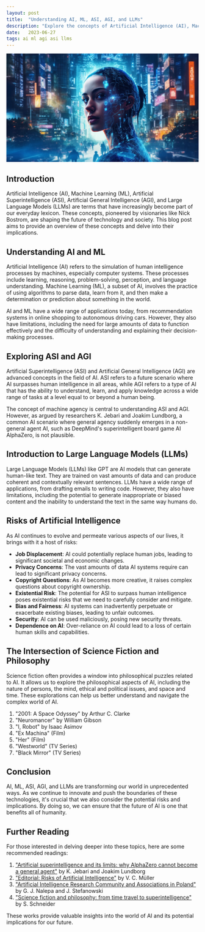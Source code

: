 ```yaml
---
layout: post
title:  "Understanding AI, ML, ASI, AGI, and LLMs"
description: "Explore the concepts of Artificial Intelligence (AI), Machine Learning (ML), Artificial Superintelligence (ASI), Artificial General Intelligence (AGI), and Large Language Models (LLMs)."
date:   2023-06-27
tags: ai ml agi asi llms
---
```


![A futuristic view of an AI dominated world](/assets/ai-ml-agi-asi-llm.png)

## Introduction

Artificial Intelligence (AI), Machine Learning (ML), Artificial Superintelligence (ASI), Artificial General Intelligence (AGI), and Large Language Models (LLMs) are terms that have increasingly become part of our everyday lexicon. These concepts, pioneered by visionaries like Nick Bostrom, are shaping the future of technology and society. This blog post aims to provide an overview of these concepts and delve into their implications.

## Understanding AI and ML

Artificial Intelligence (AI) refers to the simulation of human intelligence processes by machines, especially computer systems. These processes include learning, reasoning, problem-solving, perception, and language understanding. Machine Learning (ML), a subset of AI, involves the practice of using algorithms to parse data, learn from it, and then make a determination or prediction about something in the world.

AI and ML have a wide range of applications today, from recommendation systems in online shopping to autonomous driving cars. However, they also have limitations, including the need for large amounts of data to function effectively and the difficulty of understanding and explaining their decision-making processes.

## Exploring ASI and AGI

Artificial Superintelligence (ASI) and Artificial General Intelligence (AGI) are advanced concepts in the field of AI. ASI refers to a future scenario where AI surpasses human intelligence in all areas, while AGI refers to a type of AI that has the ability to understand, learn, and apply knowledge across a wide range of tasks at a level equal to or beyond a human being.

The concept of machine agency is central to understanding ASI and AGI. However, as argued by researchers K. Jebari and Joakim Lundborg, a common AI scenario where general agency suddenly emerges in a non-general agent AI, such as DeepMind's superintelligent board game AI AlphaZero, is not plausible.

## Introduction to Large Language Models (LLMs)

Large Language Models (LLMs) like GPT are AI models that can generate human-like text. They are trained on vast amounts of data and can produce coherent and contextually relevant sentences. LLMs have a wide range of applications, from drafting emails to writing code. However, they also have limitations, including the potential to generate inappropriate or biased content and the inability to understand the text in the same way humans do.

## Risks of Artificial Intelligence

As AI continues to evolve and permeate various aspects of our lives, it brings with it a host of risks:

- **Job Displacement**: AI could potentially replace human jobs, leading to significant societal and economic changes.
- **Privacy Concerns**: The vast amounts of data AI systems require can lead to significant privacy concerns.
- **Copyright Questions**: As AI becomes more creative, it raises complex questions about copyright ownership.
- **Existential Risk**: The potential for ASI to surpass human intelligence poses existential risks that we need to carefully consider and mitigate.
- **Bias and Fairness**: AI systems can inadvertently perpetuate or exacerbate existing biases, leading to unfair outcomes.
- **Security**: AI can be used maliciously, posing new security threats.
- **Dependence on AI**: Over-reliance on AI could lead to a loss of certain human skills and capabilities.

## The Intersection of Science Fiction and Philosophy

Science fiction often provides a window into philosophical puzzles related to AI. It allows us to explore the philosophical aspects of AI, including the nature of persons, the mind, ethical and political issues, and space and time. These explorations can help us better understand and navigate the complex world of AI.

1. "2001: A Space Odyssey" by Arthur C. Clarke
2. "Neuromancer" by William Gibson
3. "I, Robot" by Isaac Asimov
4. "Ex Machina" (Film)
5. "Her" (Film)
6. "Westworld" (TV Series)
7. "Black Mirror" (TV Series)

## Conclusion

AI, ML, ASI, AGI, and LLMs are transforming our world in unprecedented ways. As we continue to innovate and push the boundaries of these technologies, it's crucial that we also consider the potential risks and implications. By doing so, we can ensure that the future of AI is one that benefits all of humanity.

## Further Reading

For those interested in delving deeper into these topics, here are some recommended readings:

1. ["Artificial superintelligence and its limits: why AlphaZero cannot become a general agent"](https://dx.doi.org/10.1007/s00146-020-01070-3) by K. Jebari and Joakim Lundborg
2. ["Editorial: Risks of Artificial Intelligence"](https://dx.doi.org/10.1201/B19187-4) by V. C. Müller
3. ["Artificial Intelligence Research Community and Associations in Poland"](https://dx.doi.org/10.2478/fcds-2020-0009) by G. J. Nalepa and J. Stefanowski
4. ["Science fiction and philosophy: from time travel to superintelligence"](https://dx.doi.org/10.1002/9781118922590) by S. Schneider

These works provide valuable insights into the world of AI and its potential implications for our future.
